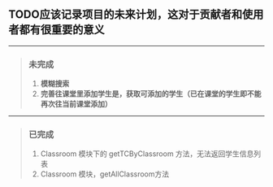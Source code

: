 ## TODO应该记录项目的未来计划，这对于贡献者和使用者都有很重要的意义

---
> ### 未完成
> 1. **模糊搜索**
> 2. **完善往课堂里添加学生是，获取可添加的学生（已在课堂的学生即不能再次往当前课堂添加）**


---
> ### 已完成
> 1. Classroom 模块下的 getTCByClassroom 方法，无法返回学生信息列表
> 3. Classroom 模块，getAllClassroom方法
